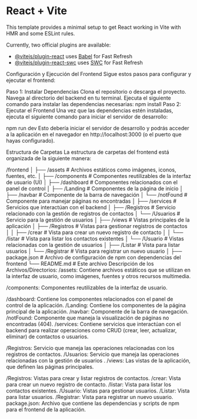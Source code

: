 # React + Vite

This template provides a minimal setup to get React working in Vite with HMR and some ESLint rules.

Currently, two official plugins are available:

- [@vitejs/plugin-react](https://github.com/vitejs/vite-plugin-react/blob/main/packages/plugin-react/README.md) uses [Babel](https://babeljs.io/) for Fast Refresh
- [@vitejs/plugin-react-swc](https://github.com/vitejs/vite-plugin-react-swc) uses [SWC](https://swc.rs/) for Fast Refresh



Configuración y Ejecución del Frontend
Sigue estos pasos para configurar y ejecutar el frontend:

Paso 1: Instalar Dependencias
Clona el repositorio o descarga el proyecto.
Navega al directorio del backend en tu terminal.
Ejecuta el siguiente comando para instalar las dependencias necesarias:
npm install
Paso 2: Ejecutar el Frontend
Una vez que las dependencias estén instaladas, ejecuta el siguiente comando para iniciar el servidor de desarrollo:

npm run dev
Esto debería iniciar el servidor de desarrollo y podrás acceder a la aplicación en el navegador en http://localhost:3000 (o el puerto que hayas configurado).

Estructura de Carpetas
La estructura de carpetas del frontend está organizada de la siguiente manera:

/frontend
│
├── /assets                 # Archivos estáticos como imágenes, iconos, fuentes, etc.
│
├── /components             # Componentes reutilizables de la interfaz de usuario (UI)
│   ├── /dashboard          # Componentes relacionados con el panel de control
│   ├── /Landing            # Componentes de la página de inicio
│   ├── /navbar             # Componente de la barra de navegación
│   └── /notFound           # Componente para manejar páginas no encontradas
│
├── /services               # Servicios que interactúan con el backend
│   ├── /Registros          # Servicio relacionado con la gestión de registros de contactos
│   └── /Usuarios           # Servicio para la gestión de usuarios 
│
├── /views                  # Vistas principales de la aplicación
│   ├── /Registros          # Vistas para gestionar registros de contactos
│   │   ├── /crear          # Vista para crear un nuevo registro de contacto
│   │   └── /listar         # Vista para listar los contactos existentes
│   └── /Usuario            # Vistas relacionadas con la gestión de usuarios 
│       ├── /Listar         # Vista para listar usuarios
│       └── /Registrar      # Vista para registrar un nuevo usuario
│
├── package.json            # Archivo de configuración de npm con dependencias del frontend
└── README.md               # Este archivo
Descripción de los Archivos/Directorios:
/assets: Contiene archivos estáticos que se utilizan en la interfaz de usuario, como imágenes, fuentes y otros recursos multimedia.

/components: Componentes reutilizables de la interfaz de usuario.

/dashboard: Contiene los componentes relacionados con el panel de control de la aplicación.
/Landing: Contiene los componentes de la página principal de la aplicación.
/navbar: Componente de la barra de navegación.
/notFound: Componente que maneja la visualización de páginas no encontradas (404).
/services: Contiene servicios que interactúan con el backend para realizar operaciones como CRUD (crear, leer, actualizar, eliminar) de contactos o usuarios.

/Registros: Servicio que maneja las operaciones relacionadas con los registros de contactos.
/Usuarios: Servicio que maneja las operaciones relacionadas con la gestión de usuarios .
/views: Las vistas de la aplicación, que definen las páginas principales.

/Registros: Vistas para crear y listar registros de contactos.
/crear: Vista para crear un nuevo registro de contacto.
/listar: Vista para listar los contactos existentes.
/Usuario: Vistas para gestionar usuarios.
/Listar: Vista para listar usuarios.
/Registrar: Vista para registrar un nuevo usuario.
package.json: Archivo que contiene las dependencias y scripts de npm para el frontend de la aplicación.


